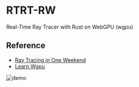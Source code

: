 # RTRT-RW

Real-Time Ray Tracer with Rust on WebGPU (wgpu)

## Reference
- [Ray Tracing in One Weekend](https://raytracing.github.io/)
- [Learn Wgpu](https://sotrh.github.io/learn-wgpu/)

![demo](https://github.com/gasin/rtrt-rw/assets/7404299/da6ff0bd-9bd3-4b65-a3d1-4b5a434db9a3)
